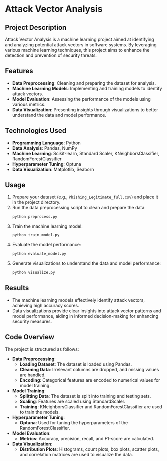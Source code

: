 # Attack Vector Analysis

## Project Description

Attack Vector Analysis is a machine learning project aimed at identifying and analyzing potential attack vectors in software systems. By leveraging various machine learning techniques, this project aims to enhance the detection and prevention of security threats.

## Features

- **Data Preprocessing**: Cleaning and preparing the dataset for analysis.
- **Machine Learning Models**: Implementing and training models to identify attack vectors.
- **Model Evaluation**: Assessing the performance of the models using various metrics.
- **Data Visualization**: Presenting insights through visualizations to better understand the data and model performance.

## Technologies Used

- **Programming Language**: Python
- **Data Analysis**: Pandas, NumPy
- **Machine Learning**: Scikit-learn, Standard Scaler, KNeighborsClassifier, RandomForestClassifier
- **Hyperparameter Tuning**: Optuna
- **Data Visualization**: Matplotlib, Seaborn

## Usage

1. Prepare your dataset (e.g., `Phishing_Legitimate_full.csv`) and place it in the project directory.
2. Run the data preprocessing script to clean and prepare the data:
    ```bash
    python preprocess.py
    ```
3. Train the machine learning model:
    ```bash
    python train_model.py
    ```
4. Evaluate the model performance:
    ```bash
    python evaluate_model.py
    ```
5. Generate visualizations to understand the data and model performance:
    ```bash
    python visualize.py
    ```

## Results

- The machine learning models effectively identify attack vectors, achieving high accuracy scores.
- Data visualizations provide clear insights into attack vector patterns and model performance, aiding in informed decision-making for enhancing security measures.

## Code Overview

The project is structured as follows:

- **Data Preprocessing**:
    - **Loading Dataset**: The dataset is loaded using Pandas.
    - **Cleaning Data**: Irrelevant columns are dropped, and missing values are handled.
    - **Encoding**: Categorical features are encoded to numerical values for model training.
- **Model Training**:
    - **Splitting Data**: The dataset is split into training and testing sets.
    - **Scaling**: Features are scaled using StandardScaler.
    - **Training**: KNeighborsClassifier and RandomForestClassifier are used to train the models.
- **Hyperparameter Tuning**:
    - **Optuna**: Used for tuning the hyperparameters of the RandomForestClassifier.
- **Model Evaluation**:
    - **Metrics**: Accuracy, precision, recall, and F1-score are calculated.
- **Data Visualization**:
    - **Distribution Plots**: Histograms, count plots, box plots, scatter plots, and correlation matrices are used to visualize the data.
